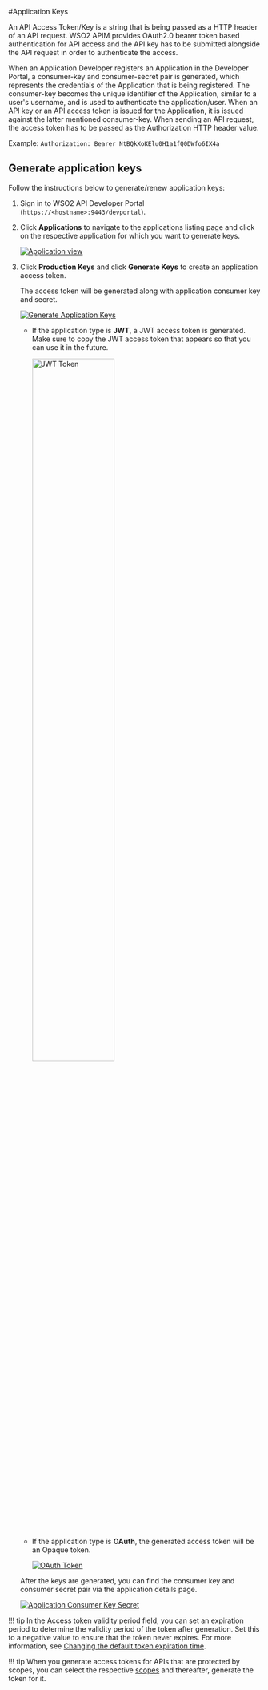 #Application Keys

An API Access Token/Key is a string that is being passed as a HTTP header of an API request. WSO2 APIM provides OAuth2.0 
bearer token based authentication for API access and the API key has to be submitted alongside the API request in 
order to authenticate the access.

When an Application Developer registers an Application in the Developer Portal, a consumer-key 
and consumer-secret pair is generated, which represents the credentials of the Application that is 
being registered. The consumer-key becomes the unique identifier of the Application, similar to a user's username, and is used to authenticate the application/user. When an API key or an API access token is issued for the Application, it is issued against the latter mentioned consumer-key. When sending an API request, the access token has to be passed as the Authorization HTTP header value. 

Example:
`Authorization: Bearer NtBQkXoKElu0H1a1fQ0DWfo6IX4a`
 
## Generate application keys

Follow the instructions below to generate/renew application keys:

1.  Sign in to WSO2 API Developer Portal (`https://<hostname>:9443/devportal`).
            
2.  Click **Applications** to navigate to the applications listing page and click on the respective application for which you want to generate keys.

     [![Application view]({{base_path}}/assets/img/Learn/application-select.png)]({{base_path}}/assets/img/Learn/application-select.png)
 
3.  Click **Production Keys** and click **Generate Keys** to create an application access token. 

     The access token will be generated along with application consumer key and secret.

     [![Generate Application Keys]({{base_path}}/assets/img/Learn/application-key-generation.png)]({{base_path}}/assets/img/Learn/application-key-generation.png)
    
     - If the application type is **JWT**, a JWT access token is generated. Make sure to copy the JWT access token that appears so that you can use it in the future.

        <a href="{{base_path}}/assets/img/Learn/jwt-access-token.png" ><img src="{{base_path}}/assets/img/Learn/jwt-access-token.png" alt="JWT Token" 
          title="JWT Token" width="60%" /></a>
     
     -  If the application type is **OAuth**, the generated access token will be an Opaque token.
     
         [![OAuth Token]({{base_path}}/assets/img/Learn/oauth-access-token.png)]({{base_path}}/assets/img/Learn/oauth-access-token.png)
     
     After the keys are generated, you can find the consumer key and consumer secret pair via the application details page.
     
     [![Application Consumer Key Secret]({{base_path}}/assets/img/Learn/application-key-secret-view.png)]({{base_path}}/assets/img/Learn/application-key-secret-view.png)
     
!!! tip
    In the Access token validity period field, you can set an expiration period to determine the validity period of 
    the token after generation. Set this to a negative value to ensure that the token never expires. For more information, see [Changing the default token expiration time]({{base_path}}/Learn/ConsumeAPI/ManageApplication/GenerateKeys/ObtainAccessToken/changing-the-default-token-expiration-time/).

!!! tip
    When you generate access tokens for APIs that are protected by scopes, you can select the respective [scopes]({{base_path}}/Learn/APISecurity/OAuth2/OAuth2Scopes/fine-grained-access-control-with-oauth-scopes/) and thereafter, generate the token for it.

